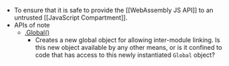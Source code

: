 - To ensure that it is safe to provide the [[WebAssembly JS API]] to an untrusted [[JavaScript Compartment]].
- APIs of note
    - [.Global()](https://developer.mozilla.org/en-US/docs/Web/JavaScript/Reference/Global_Objects/WebAssembly/Global/Global)
        - Creates a new global object for allowing inter-module linking. Is this new object available by any other means, or is it confined to code that has access to this newly instantiated `Global` object?
